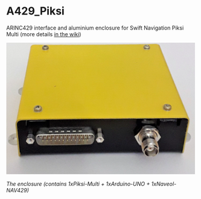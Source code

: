 # A429_Piksi
ARINC429 interface and aluminium enclosure for Swift Navigation Piksi Multi (more details [in the wiki](https://github.com/Art-ut-Kia/A429_Piksi/wiki))

<img src="https://raw.githubusercontent.com/Art-ut-Kia/A429_Piksi/master/wiki%20illustrations/Piksi429_box.png"
width="500">

*The enclosure (contains 1xPiksi-Multi + 1xArduino-UNO + 1xNaveol-NAV429)*

